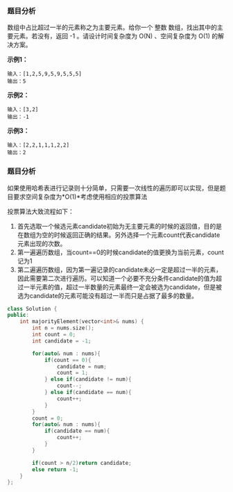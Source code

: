 ### 题目分析

数组中占比超过一半的元素称之为主要元素。给你一个 整数 数组，找出其中的主要元素。若没有，返回 -1 。请设计时间复杂度为 O(N) 、空间复杂度为 O(1) 的解决方案。

**示例1：**

~~~
输入：[1,2,5,9,5,9,5,5,5]
输出：5
~~~

**示例2：**

~~~
输入：[3,2]
输出：-1
~~~

**示例3：**

~~~
输入：[2,2,1,1,1,2,2]
输出：2
~~~

### 题目分析

如果使用哈希表进行记录则十分简单，只需要一次线性的遍历即可以实现，但是题目要求空间复杂度为*O(1)*考虑使用相应的投票算法

投票算法大致流程如下：

1. 首先选取一个候选元素candidate初始为无主要元素的时候的返回值，目的是在数组为空的时候返回正确的结果。另外选择一个元素count代表candidate元素出现的次数。
2. 第一遍遍历数组，当count==0的时候candidate的值更换为当前元素，count记为1
3. 第二遍遍历数组，因为第一遍记录的candidate未必一定是超过一半的元素，因此需要第二次进行遍历。可以知道一个必要不充分条件candidate的值为超过一半元素的值，超过一半数量的元素最终一定会被选为candidate，但是被选为candidate的元素可能没有超过一半而只是占据了最多的数量。

~~~c++
class Solution {
public:
    int majorityElement(vector<int>& nums) {
        int n = nums.size();
        int count = 0;
        int candidate = -1;

        for(auto& num : nums){
            if(count == 0){
                candidate = num;
                count = 1;
            } else if(candidate != num){
                count--;
            } else if(candidate == num){
                count++;
            }
        }
        count = 0;
        for(auto& num : nums){
            if(candidate == num){
                count++;
            }
        }

        if(count > n/2)return candidate;
        else return -1;
    }
};
~~~

